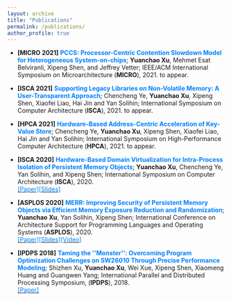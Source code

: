 ```yaml
---
layout: archive
title: "Publications"
permalink: /publications/
author_profile: true
---
```




* **\[MICRO 2021\]** **<font color="#0081ff"> PCCS: Processor-Centric Contention Slowdown Model for Heterogeneous System-on-chips</font>**; **Yuanchao Xu**, Mehmet Esat Belviranli, Xipeng Shen, and Jeffrey Vetter; IEEE/ACM International Symposium on Microarchitecture (**MICRO**), 2021. to appear.

* **\[ISCA 2021\]** **<font color="#0081ff"> Supporting Legacy Libraries on Non-Volatile Memory: A User-Transparent Approach</font>**; Chencheng Ye, **Yuanchao Xu**, Xipeng Shen, Xiaofei Liao, Hai Jin and Yan Solihin; International Symposium on Computer Architecture (**ISCA**), 2021. to appear.


* **\[HPCA 2021\]** **<font color="#0081ff"> Hardware-Based Address-Centric Acceleration of Key-Value Store</font>**; Chencheng Ye, **Yuanchao Xu**, Xipeng Shen, Xiaofei Liao, Hai Jin and Yan Solihin; International Symposium on High-Performance Computer Architecture (**HPCA**), 2021. to appear.


* **\[ISCA 2020\]** **<font color="#0081ff"> Hardware-Based Domain Virtualization for Intra-Process Isolation of Persistent Memory Objects</font>**; **Yuanchao Xu**, Chencheng Ye, Yan Solihin, and Xipeng Shen; International Symposium on Computer Architecture (**ISCA**), 2020. <br> [<font color="#0081ff">[Paper]</font>](http://yuanchaoxu6.github.io/files/isca20.pdf)[<font color="#0081ff">[Slides]</font>](http://yuanchaoxu6.github.io/files/ISCA2020MPKVirtualization.pdf)


* **\[ASPLOS 2020\]** **<font color="#0081ff"> MERR: Improving Security of Persistent Memory Objects via Efficient Memory Exposure Reduction and Randomization</font>**; **Yuanchao Xu**, Yan Solihin, Xipeng Shen; International Conference on Architecture Support for Programming Languages and Operating Systems (**ASPLOS**), 2020. <br> [<font color="#0081ff">[Paper]</font>](http://yuanchaoxu6.github.io/files/asplos20.pdf)[<font color="#0081ff">[Slides]</font>](http://yuanchaoxu6.github.io/files/ASPLOS2020MERR.pdf)[<font color="#0081ff">[Video]</font>](https://www.youtube.com/watch?v=96OUTHkBdY0&list=PLsLWHLZB96VeVp3IVzvSH58ttVz_Anr7H&index=65)


* **\[IPDPS 2018\]** **<font color="#0081ff"> Taming the ''Monster'': Overcoming Program Optimization Challenges on SW26010 Through Precise Performance Modeling</font>**; Shizhen Xu, **Yuanchao Xu**, Wei Xue, Xipeng Shen, Xiaomeng Huang and Guangwen Yang; International Parallel and Distributed Processing Symposium, (**IPDPS**), 2018. <br> [<font color="#0081ff">[Paper]</font>](http://yuanchaoxu6.github.io/files/ipdps18.pdf)
